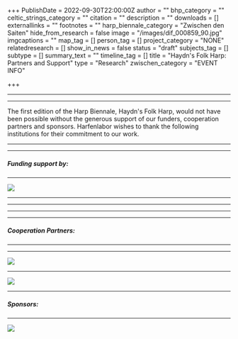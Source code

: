 +++
PublishDate = 2022-09-30T22:00:00Z
author = ""
bhp_category = ""
celtic_strings_category = ""
citation = ""
description = ""
downloads = []
externallinks = ""
footnotes = ""
harp_biennale_category = "Zwischen den Saiten"
hide_from_research = false
image = "/images/dif_000859_90.jpg"
imgcaptions = ""
map_tag = []
person_tag = []
project_category = "NONE"
relatedresearch = []
show_in_news = false
status = "draft"
subjects_tag = []
subtype = []
summary_text = ""
timeline_tag = []
title = "Haydn's Folk Harp: Partners and Support"
type = "Research"
zwischen_category = "EVENT INFO"

+++
***

***

The first edition of the Harp Biennale, Haydn's Folk Harp, would not have been possible without the generous support of our funders, cooperation partners and sponsors. Harfenlabor wishes to thank the following institutions for their commitment to our work.

***

***

##### Funding support by:

***

![](/images/funding-logos.png)

***

***

***

***

##### Cooperation Partners:

***

***

![](/images/coop-logos.png)

***

![](/images/_2_coop-logos-2.png)

***

##### Sponsors:

***

![](/images/sponsors.png)